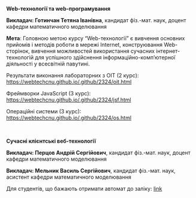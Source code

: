<b>Web-технології та web-програмування </b>

<b>Викладач: Готинчан Тетяна Іванівна</b>, кандидат фіз.-мат. наук, доцент кафедри математичного моделювання

<b>Мета</b>: Головною метою курсу “Web-технології” є вивчення  основних прийомів і методів роботи в мережі Internet, конструювання Web-сторінок, вивчення можливостей використання сучасних інтернет-технологій для успішного здійснення інформаційно-комп’ютерної діяльності у всесвітній павутині.

Результати виконання лабораторних з OIT (2 курс): https://webtechcnu.github.io/.github/2324/oit.html

Фреймворки JavaScript (3 курс): https://webtechcnu.github.io/.github/2324/jsf.html

Операційні системи (3 курс): https://webtechcnu.github.io/.github/2324/os.html

<br/>

<b>Сучасні клієнтські веб-технології </b>

<b>Викладач: Перцов Андрій Сергійович</b>, кандидат фіз.-мат. наук, доцент кафедри математичного моделювання

<b>Викладач: Мельник Василь Сергійович</b>, кандидат фіз.-мат. наук, асистент кафедри математичного моделювання

Для студентів, що бажають отримати автомат до заліку: <a href="https://www.youtube.com/watch?v=dQw4w9WgXcQ&ab_channel=RickAstley">link</a>